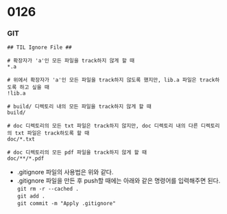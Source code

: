 # 0126
### GIT
```
## TIL Ignore File ##

# 확장자가 'a'인 모든 파일을 track하지 않게 할 때
*.a

# 위에서 확장자가 'a'인 모든 파일을 track하지 않도록 했지만, lib.a 파일은 track하도록 하고 싶을 때
!lib.a

# build/ 디렉토리 내의 모든 파일을 track하지 않게 할 때
build/

# doc 디렉토리의 모든 txt 파일은 track하지 않지만, doc 디렉토리 내의 다른 디렉토리의 txt 파일은 track하도록 할 때
doc/*.txt

# doc 디렉토리의 모든 pdf 파일을 track하지 않게 할 때
doc/**/*.pdf
```
- .gitignore 파일의 사용법은 위와 같다.
- .gitignore 파일을 만든 후 push할 때에는 아래와 같은 명령어를 입력해주면 된다.
`git rm -r --cached .`  
`git add .`  
`git commit -m "Apply .gitignore"`  